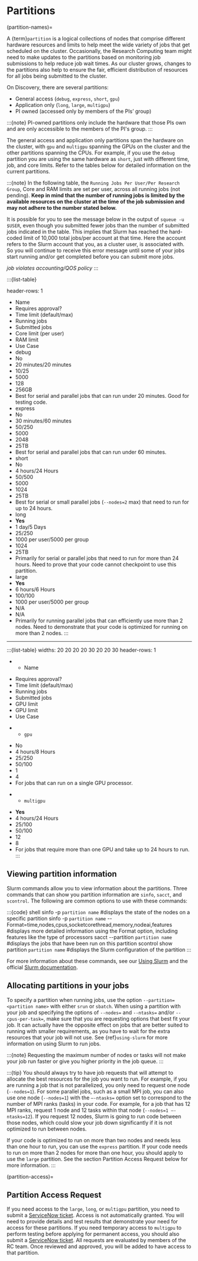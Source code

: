 # Partitions

(partition-names)=

A {term}`partition` is a logical collections of nodes that comprise different hardware resources and limits to help meet the wide variety of jobs that get scheduled on the cluster. Occasionally, the Research Computing team might need to make updates to the partitions based on monitoring job submissions to help reduce job wait times. As our cluster grows, changes to the partitions also help to ensure the fair, efficient distribution of resources for all jobs being submitted to the cluster.

On Discovery, there are several partitions:

- General access (`debug`, `express`, `short`, `gpu`)
- Application only (`long`, `large`, `multigpu`)
- PI owned (accessed only by members of the PIs’ group)

:::{note}
PI-owned partitions only include the hardware that those PIs own and are only accessible to the members of the PI's group.
:::

The general access and application only partitions span the hardware on the cluster, with `gpu` and `multigpu` spanning the GPUs on the cluster and the other partitions spanning the CPUs. For example, if you use the `debug` partition you are using the same hardware as `short`, just with different time, job, and core limits. Refer to the tables below for detailed information on the current partitions.

:::{note}
In the following table, the `Running Jobs Per User/Per Research Group`, Core and RAM limits are set per user, across all running jobs (not pending). **Keep in mind that the number of running jobs is limited by the available resources on the cluster at the time of the job submission and may not adhere to the number stated below.**

It is possible for you to see the message below in the output of `squeue -u $USER`, even though you submitted fewer jobs than the number of submitted jobs indicated in the table. This implies that Slurm has reached the hard-coded limit of 10,000 total jobs/per account at that time. Here the account refers to the Slurm account that you, as a cluster user, is associated with. So you will continue to receive this error message until some of your jobs start running and/or get completed before you can submit more jobs.

*job violates accounting/QOS policy*
:::

:::{list-table}

header-rows: 1

- Name
- Requires approval?
- Time limit (default/max)
- Running jobs
- Submitted jobs
- Core limit (per user)
- RAM limit
- Use Case
- debug
- No
- 20 minutes/20 minutes
- 10/25
- 5000
- 128
- 256GB
- Best for serial and parallel jobs that can run under 20 minutes. Good for testing code.
- express
- No
- 30 minutes/60 minutes
- 50/250
- 5000
- 2048
- 25TB
- Best for serial and parallel jobs that can run under 60 minutes.
- short
- No
- 4 hours/24 Hours
- 50/500
- 5000
- 1024
- 25TB
- Best for serial or small parallel jobs (``--nodes=2`` max) that need to run for up to 24 hours.
- long
- **Yes**
- 1 day/5 Days
- 25/250
- 1000 per user/5000 per group
- 1024
- 25TB
- Primarily for serial or parallel jobs that need to run for more than 24 hours. Need to prove that your code cannot checkpoint to use this partition.
- large
- **Yes**
- 6 hours/6 Hours
- 100/100
- 1000 per user/5000 per group
- N/A
- N/A
- Primarily for running parallel jobs that can efficiently use more than 2 nodes. Need to demonstrate that your code is optimized for running on more than 2 nodes.
:::

---

:::{list-table}
widths: 20 20 20 20 30 20 20 30
header-rows: 1

* - Name
 - Requires approval?
 - Time limit (default/max)
 - Running jobs
 - Submitted jobs
 - GPU limit
 - GPU limit
 - Use Case
* - `gpu`
 - No
 - 4 hours/8 Hours
 - 25/250
 - 50/100
 - 1
 - 4
 - For jobs that can run on a single GPU processor.
* - `multigpu`
 - **Yes**
 - 4 hours/24 Hours
 - 25/100
 - 50/100
 - 12
 - 8
 - For jobs that require more than one GPU and take up to 24 hours to run.
:::

## Viewing partition information

Slurm commands allow you to view information about the partitions. Three commands that can show you partition information are `sinfo`, `sacct`, and `scontrol`. The following are common options to use with these commands:

:::{code} shell
sinfo -p `partition name` #displays the state of the nodes on a specific partition
sinfo -p `partition name` --Format=time,nodes,cpus,socketcorethread,memory,nodeai,features #displays more detailed information using the Format option, including features like the type of processors
sacct --partition `partition name` #displays the jobs that have been run on this partition
scontrol show partition `partition name` #displays the Slurm configuration of the partition
:::

For more information about these commands, see our [Using Slurm] and the official [Slurm documentation].

## Allocating partitions in your jobs

To specify a partition when running jobs, use the option `--partition=<partition name>` with either `srun` or `sbatch`. When using a partition with your job and specifying the options of `--nodes=` and `--ntasks=` and/or `--cpus-per-task=`, make sure that you are requesting options that best fit your job. It can actually have the opposite effect on jobs that are better suited to running with smaller requirements, as you have to wait for the extra resources that your job will not use. See {ref}`using-slurm` for more information on using Slurm to run jobs.

:::{note}
Requesting the maximum number of nodes or tasks will not make your job run faster or give you higher priority in the job queue.
:::

:::{tip}
You should always try to have job requests that will attempt to allocate the best resources for the job you want to run. For example, if you are running a job that is not parallelized, you only need to request one node (`--nodes=1`). For some parallel jobs, such as a small MPI job, you can also use one node (`--nodes=1`) with the `–-ntasks=` option set to correspond to the number of MPI ranks (tasks) in your code. For example, for a job that has 12 MPI ranks, request 1 node and 12 tasks within that node (`--nodes=1 –-ntasks=12`). If you request 12 nodes, Slurm is going to run code between those nodes, which could slow your job down significantly if it is not optimized to run between nodes.

If your code is optimized to run on more than two nodes and needs less than one hour to run, you can use the `express` partition. If your code needs to run on more than 2 nodes for more than one hour, you should apply to use the `large` partition. See the section Partition Access Request below for more information.
:::

(partition-access)=

## Partition Access Request

If you need access to the `large`, `long`, or `multigpu` partition, you need to submit a [ServiceNow ticket]. Access is not automatically granted. You will need to provide details and test results that demonstrate your need for access for these partitions. If you need temporary access to `multigpu` to perform testing before applying for permanent access, you should also submit a [ServiceNow ticket]. All requests are evaluated by members of the RC team. Once reviewed and approved, you will be added to have access to that partition.

[ServiceNow ticket]: https://bit.ly/NURC-PartitionAccess
[Slurm documentation]: https://slurm.schedmd.com/
[Using Slurm]: https://rc-docs.northeastern.edu/en/latest/using-discovery/slurm.html
